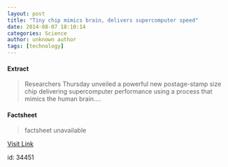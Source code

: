 ```yaml
---
layout: post
title: "Tiny chip mimics brain, delivers supercomputer speed"
date: 2014-08-07 18:10:14
categories: Science
author: unknown author
tags: [technology]
---
```



#### Extract
>Researchers Thursday unveiled a powerful new postage-stamp size chip delivering supercomputer performance using a process that mimics the human brain....

#### Factsheet
>factsheet unavailable

[Visit Link](http://phys.org/news326639392.html)

id:   34451


